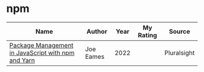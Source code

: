 # npm

| Name                                                                                                                                                                            | Author           | Year | My Rating | Source      |
| ------------------------------------------------------------------------------------------------------------------------------------------------------------------------------- | ---------------- | ---- | --------- | ----------- |
| [Package Management in JavaScript with npm and Yarn](https://app.pluralsight.com/library/courses/javascript-npm-yarn-package-management)                                                              | Joe Eames | 2022 |           | Pluralsight |